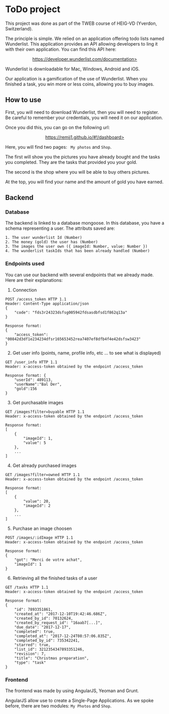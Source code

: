 # ToDo project
This project was done as part of the TWEB course of HEIG-VD (Yverdon, Switzerland).

The principle is simple. We relied on an application offering todo lists named Wunderlist. This application provides an API allowing developers to ling it with their own application. You can find this API here:

<center> <a href="https://developer.wunderlist.com/documentation">https://developer.wunderlist.com/documentation> </a></center>

Wunderlist is downloadable for  Mac, Windows, Android and iOS.

Our application is a gamification of the use of Wunderlist. When you finished a task, you win more or less coins, allowing you to buy images.

## How to use
First, you will need to download Wunderlist, then you will need to register. Be careful to remember your credentials, you will need it on our application.

Once you did this, you can go on the following url:

<center> <a href="https://remij1.github.io/#!/dashboard">https://remij1.github.io/#!/dashboard> </a></center>

Here, you will find two pages: ``` My photos``` and ```Shop```.

The first will show you the pictures you have already bought and the tasks you completed.  They are the tasks that provided you your gold.

The second is the shop where you will be able to buy others pictures.

At the top, you will find your name and the amount of gold you have earned.

## Backend
### Database
The backend is linked to a database mongoose. In this database, you have a schema representing a user. The attributs saved are:

    1. The user wunderlist Id (Number)
    2. The money (gold) the user has (Number)
    3. The images the user own ({ imageId: Number, value: Number })
    4. The wunderlist taskIds that has been already handled (Number)

### Endpoints used
You can use our backend with several endpoints that we already made. Here are their explanations:

1. Connection
```
POST /access_token HTTP 1.1
Header: Content-Type application/json
{
    "code": "fds3r24323dsfsg005942fdsasdbfsd1f862q13a"
}

Response format: 
{
    "access_token": "00842d3df1e234234dfsr165653452rea7407ef8dfb4f4e42dsfsw3423"
}
```

2. Get user info (points, name, profile info, etc ... to see what is displayed)
```
GET /user_info HTTP 1.1
Header: x-access-token obtained by the endpoint /access_token

Response format: {
    "userId": 489113,
    "userName":"Bal Der",
    "gold":156
}
```


3. Get purchasable images
```
GET /images?filter=buyable HTTP 1.1
Header: x-access-token obtained by the endpoint /access_token

Response format:
[
    {
        "imageId": 1,
        "value": 5
    },
    ...
]
```


4. Get already purchased images
```
GET /images?filter=owned HTTP 1.1
Header: x-access-token obtained by the endpoint /access_token

Response format:
[
    {
        "value": 20,
        "imageId": 2
    },
    ...
]
```

5. Purchase an image choosen
```
POST /images/:idImage HTTP 1.1
Header: x-access-token obtained by the endpoint /access_token

Response format:
{
    "got": "Merci de votre achat",
    "imageId": 1
}
```

6. Retrieving all the finished tasks of a user
```
GET /tasks HTTP 1.1
Header: x-access-token obtained by the endpoint /access_token

Response format:
{
    "id": 7893351861,
    "created_at": "2017-12-10T19:42:46.686Z",
    "created_by_id": 70132624,
    "created_by_request_id": "16aab7[...]",
    "due_date": "2017-12-17",
    "completed": true,
    "completed_at": "2017-12-24T08:57:06.835Z",
    "completed_by_id": 735342241,
    "starred": true,
    "list_id": 3212354347893351246,
    "revision": 7,
    "title": "Christmas preparation",
    "type": "task"
}
```
### Frontend
The frontend was made by using AngularJS, Yeoman and Grunt.

AngularJS allow use to create a Single-Page Applications. As we spoke before, there are two modules: ```My Photos``` and ```Shop```.
